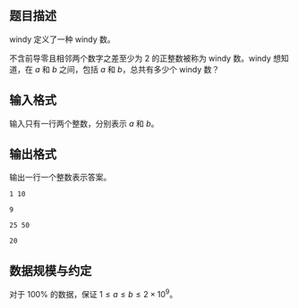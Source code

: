 ## 题目描述

windy 定义了一种 windy 数。

不含前导零且相邻两个数字之差至少为 $2$ 的正整数被称为 windy 数。windy 想知道，在 $a$ 和 $b$ 之间，包括 $a$ 和 $b$，总共有多少个 windy 数？

## 输入格式

输入只有一行两个整数，分别表示 $a$ 和 $b$。

## 输出格式

输出一行一个整数表示答案。


```input1
1 10
```

```output1
9
```


```input2
25 50
```


```output2
20
```

## 数据规模与约定

对于 $100\%$ 的数据，保证 $1 \leq a\leq b\leq 2\times 10^9$。
